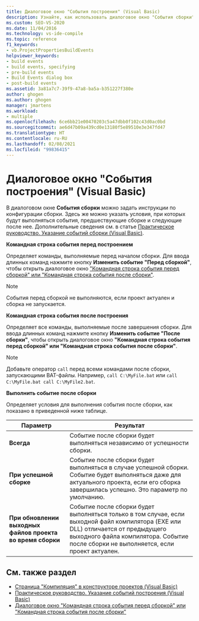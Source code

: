 ```yaml
---
title: Диалоговое окно "События построения" (Visual Basic)
description: Узнайте, как использовать диалоговое окно "События сборки" для указания инструкций конфигурации сборки и условий, при которых будут выполняться любые события до или после сборки.
ms.custom: SEO-VS-2020
ms.date: 11/04/2016
ms.technology: vs-ide-compile
ms.topic: reference
f1_keywords:
- vb.ProjectPropertiesBuildEvents
helpviewer_keywords:
- build events
- build events, specifying
- pre-build events
- Build Events dialog box
- post-build events
ms.assetid: 3a81a7c7-39f9-47a8-ba5a-b351227f380e
author: ghogen
ms.author: ghogen
manager: jmartens
ms.workload:
- multiple
ms.openlocfilehash: 6ce6bb21e00470203c5a47dbb0f102c43d0ac0bd
ms.sourcegitcommit: ae6d47b09a439cd0e13180f5e89510e3e347fd47
ms.translationtype: HT
ms.contentlocale: ru-RU
ms.lasthandoff: 02/08/2021
ms.locfileid: "99836415"
---
```

# <a name="build-events-dialog-box-visual-basic"></a>Диалоговое окно "События построения" (Visual Basic)

В диалоговом окне **События сборки** можно задать инструкции по конфигурации сборки. Здесь же можно указать условия, при которых будут выполняться события, предшествующие сборке и следующие после нее. Дополнительные сведения см. в статье [Практическое руководство. Указание событий сборки (Visual Basic)](../../ide/how-to-specify-build-events-visual-basic.md).

**Командная строка события перед построением**

Определяет команды, выполняемые перед началом сборки. Для ввода длинных команд нажмите кнопку **Изменить событие "Перед сборкой"**, чтобы открыть диалоговое окно ["Командная строка события перед сборкой" или "Командная строка события после сборки"](../../ide/reference/pre-build-event-post-build-event-command-line-dialog-box.md).

> [!NOTE]
> События перед сборкой не выполняются, если проект актуален и сборка не запускается.

**Командная строка события после построения**

Определяет все команды, выполняемые после завершения сборки. Для ввода длинных команд нажмите кнопку **Изменить событие "После сборки"**, чтобы открыть диалоговое окно **"Командная строка события перед сборкой" или "Командная строка события после сборки"**.

> [!NOTE]
> Добавьте оператор `call` перед всеми командами после сборки, запускающими BAT-файлы. Например, `call C:\MyFile.bat` или `call C:\MyFile.bat call C:\MyFile2.bat`.

**Выполнить событие после сборки**

Определяет условия для выполнения события после сборки, как показано в приведенной ниже таблице.

|Параметр|Результат|
|------------|------------|
|**Всегда**|Событие после сборки будет выполняться независимо от успешности сборки.|
|**При успешной сборке**|Событие после сборки будет выполняться в случае успешной сборки. Событие будет выполняться даже для актуального проекта, если его сборка завершилась успешно. Это параметр по умолчанию.|
|**При обновлении выходных файлов проекта во время сборки**|Событие после сборки будет выполняться только в том случае, если выходной файл компилятора (EXE или DLL) отличается от предыдущего выходного файла компилятора. Событие после сборки не выполняется, если проект актуален.|

## <a name="see-also"></a>См. также раздел

- [Страница "Компиляция" в конструкторе проектов (Visual Basic)](../../ide/reference/compile-page-project-designer-visual-basic.md)
- [Практическое руководство. Указание событий построения (Visual Basic)](../../ide/how-to-specify-build-events-visual-basic.md)
- [Диалоговое окно "Командная строка события перед сборкой" или "Командная строка события после сборки"](../../ide/reference/pre-build-event-post-build-event-command-line-dialog-box.md)